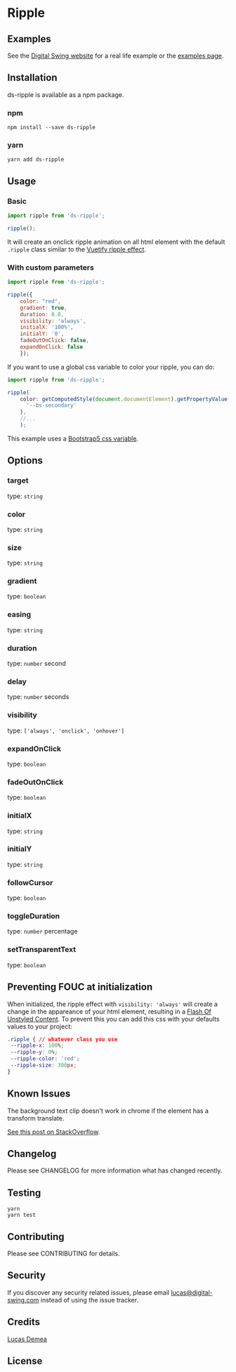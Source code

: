 # Ripple

## Examples

See the [Digital Swing website](https://www.digital-swing.com) for a real life example or the [examples page](https://github.com).

## Installation

ds-ripple is available as a npm package.

### npm

```console
npm install --save ds-ripple
```

### yarn

```console
yarn add ds-ripple
```

## Usage

### Basic

```js
import ripple from 'ds-ripple';

ripple();
```

It will create an onclick ripple animation on all html element with the default `.ripple` class similar to the [Vuetify ripple effect](https://vuetifyjs.com/en/directives/ripple/).

### With custom parameters

```js
import ripple from 'ds-ripple';

ripple({
    color: "red",
    gradient: true,
    duration: 0.8,
    visibility: 'always',
    initialX: '100%',
    initialY: '0',
    fadeOutOnClick: false,
    expandOnClick: false
    });
```

If you want to use a global css variable to color your ripple, you can do:

```js
import ripple from 'ds-ripple';

ripple(
    color: getComputedStyle(document.documentElement).getPropertyValue(
      '--bs-secondary'
    ),
    //...
    );
```

This example uses a [Bootstrap5 css variable](https://getbootstrap.com/docs/5.0/customize/css-variables/).

## Options

### target

type: `string`

### color

type: `string`

### size

type: `string`

### gradient

type: `boolean`

### easing

type: `string`

### duration

type: `number`
second

### delay

type: `number`
seconds

### visibility

type: `['always', 'onclick', 'onhover']`

### expandOnClick

type: `boolean`

### fadeOutOnClick

type: `boolean`

### initialX

type: `string`

### initialY

type: `string`

### followCursor

type: `boolean`

### toggleDuration

type: `number`
percentage

### setTransparentText

type: `boolean`

## Preventing FOUC at initialization

When initialized, the ripple effect with `visibility: 'always'` will create a change in the appareance of your html element, resulting in a [Flash Of Unstyled Content](https://en.wikipedia.org/wiki/Flash_of_unstyled_content). To prevent this you can add this css with your defaults values to your project:

```css
.ripple { // whatever class you use
 --ripple-x: 100%;
 --ripple-y: 0%;
 --ripple-color: 'red';
 --ripple-size: 300px;
}
```

## Known Issues

The background text clip doesn't work in chrome if the element has a transform translate.

[See this post on StackOverflow](https://stackoverflow.com/questions/55725461/webkit-background-clip-text-on-an-element-with-transition-is-not-working-after).

## Changelog

Please see CHANGELOG for more information what has changed recently.

## Testing

```console
yarn
yarn test
```

## Contributing

Please see CONTRIBUTING for details.

## Security

If you discover any security related issues, please email lucas@digital-swing.com instead of using the issue tracker.

## Credits

[Lucas Demea](https://github.com/LucasDemea)

## License
